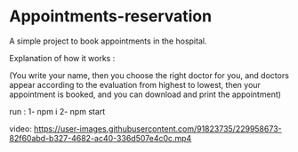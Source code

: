 # Appointments-reservation
A simple project to book appointments in the hospital.

Explanation of how it works :

(You write your name, then you choose the right doctor for you, and doctors appear according to the evaluation from highest to lowest, 
then your appointment is booked, and you can download and print the appointment)

run :
1- npm i
2- npm start

video:
https://user-images.githubusercontent.com/91823735/229958673-82f60abd-b327-4682-ac40-336d507e4c0c.mp4
